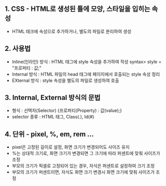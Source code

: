 ## 1. CSS - HTML로 생성된 틀에 모양, 스타일을 입히는 속성
- HTML 태크에 속성으로 추가하거나, 별도의 파일로 분리하여 생성

## 2. 사용법
- Inline(인라인) 방식 : HTML 태그에 style 속성을 추가하여 작성
syntax> style = "프로퍼티 : 값;"
- Internal 방식 : HTML 파일의 head 태그에 페이지에서 호출되는 style 속성 정리 
- EXternal 방식 : style 속성을 별도의 파일로 생성하여 호출 

## 3. Internal, External 방식의 문법
- 형식 : 선택자(Selector) {프로퍼티(Property) : 값(value);}
- selector 종류 : HTML 태그, Class(.), Id(#)

## 4. 단위 - pixel, %, em, rem ...
- pixel은 고정된 길이로 설정, 화면 크기가 변경되어도 사이즈 유지
- %는 상대적 크기로, 화면 크기가 변경되면 그 크기에 따라 퍼센트에 맞춰 사이즈가 조정
- 부모의 크기가 픽셀로 고정되어 있는 경우, 자식은 퍼센트로 설정하여 크기 조정
- 부모의 크기가 퍼센트이면, 자식도 화면 크기 변경시 화면 크기에 맞춰 사이즈가 조정